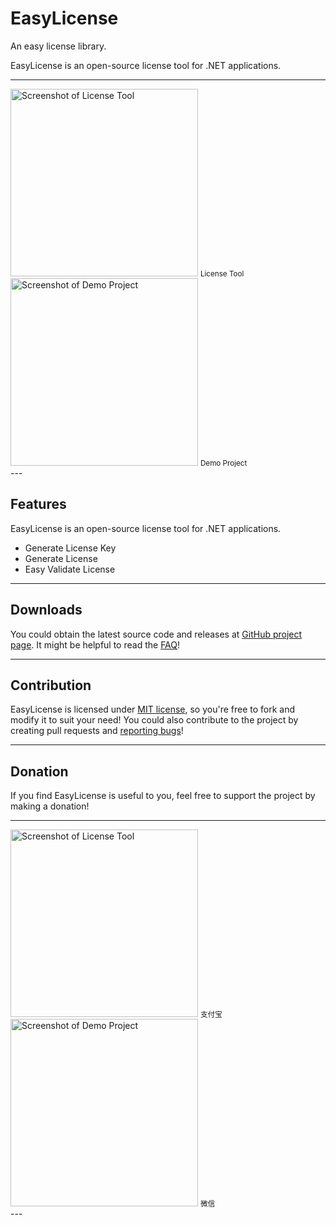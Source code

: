 # EasyLicense
An easy license library.

EasyLicense is an open-source license tool for .NET applications. 

---
<div class="row">
  <div class="col-md-6">
    <img class="img-responsive" alt="Screenshot of License Tool" src="https://easyhelper.github.io/EasyLicense/assets/LicenseTool.png" style="height: 300px">
    <small>License Tool</small>
  </div>
  <div class="col-md-6">
    <img class="img-responsive" alt="Screenshot of Demo Project" src="https://easyhelper.github.io/EasyLicense/assets/DemoProject.png" style="height: 300px">
    <small>Demo Project</small>
  </div>
</div>
---

Features
--------
EasyLicense is an open-source license tool for .NET applications.  

<div class="container-fluid">
  <p class="row">
    <ul>
      <li>Generate License Key</li>
      <li>Generate License</li>
      <li>Easy Validate License</li>
    </ul>
  </p>
</div>

---

Downloads
---------
You could obtain the latest source code and releases at [GitHub project page](https://github.com/easyHelper/EasyLicense).
It might be helpful to read the [FAQ](https://easyhelper.github.io/EasyLicense/faq/)!

---

Contribution
------------
EasyLicense is licensed under [MIT license](http://opensource.org/licenses/MIT), 
so you're free to fork and modify it to suit your need!
You could also contribute to the project by creating pull requests and [reporting bugs](https://easyhelper.github.io/EasyLicense/issues/)!

---

Donation
---------
If you find EasyLicense is useful to you, feel free to support the project by making a donation!  

---
<div class="row">
  <div class="col-md-6">
    <img class="img-responsive" alt="Screenshot of License Tool" src="https://easyhelper.github.io/EasyLicense/assets/zhifubao.png" style="height: 300px">
    <small>支付宝</small>
  </div>
  <div class="col-md-6">
    <img class="img-responsive" alt="Screenshot of Demo Project" src="https://easyhelper.github.io/EasyLicense/assets/weixin.png" style="height: 300px">
    <small>微信</small>
  </div>
</div>
---